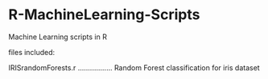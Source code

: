 # R-MachineLearning-Scripts
Machine Learning scripts in R

files included:

IRISrandomForests.r ................. Random Forest classification for iris dataset
